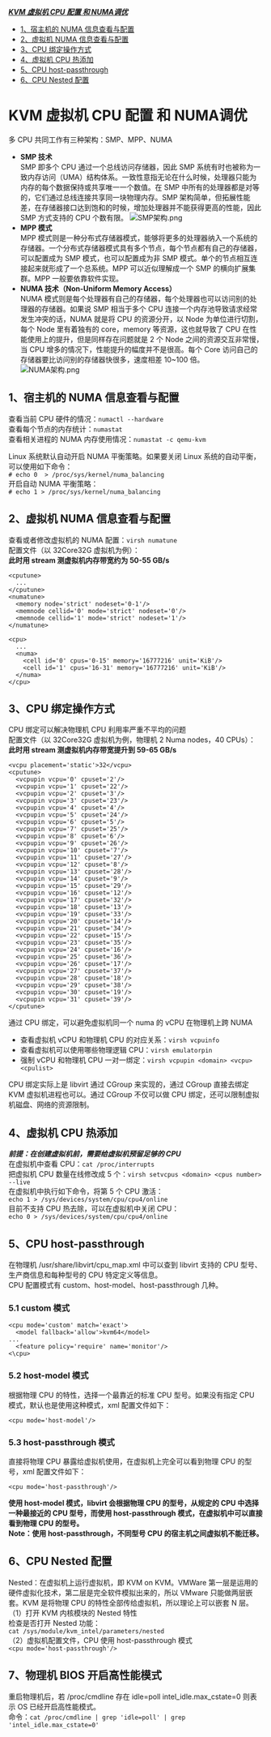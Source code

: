 ***[KVM 虚拟机 CPU 配置 和 NUMA调优](https://github.com/Leanna-Lee/MyNotes/blob/master/Virtualization/KVM%E8%99%9A%E6%8B%9F%E6%9C%BACPU%E9%85%8D%E7%BD%AE%E5%92%8CNUMA%E8%B0%83%E4%BC%98.md#kvm-%E8%99%9A%E6%8B%9F%E6%9C%BA-cpu-%E9%85%8D%E7%BD%AE-%E5%92%8C-numa%E8%B0%83%E4%BC%98)***
- [1、宿主机的 NUMA 信息查看与配置](https://github.com/Leanna-Lee/MyNotes/blob/master/Virtualization/KVM%E8%99%9A%E6%8B%9F%E6%9C%BACPU%E9%85%8D%E7%BD%AE%E5%92%8CNUMA%E8%B0%83%E4%BC%98.md#1%E5%AE%BF%E4%B8%BB%E6%9C%BA%E7%9A%84-numa-%E4%BF%A1%E6%81%AF%E6%9F%A5%E7%9C%8B%E4%B8%8E%E9%85%8D%E7%BD%AE)  
- [2、虚拟机 NUMA 信息查看与配置](https://github.com/Leanna-Lee/MyNotes/blob/master/Virtualization/KVM%E8%99%9A%E6%8B%9F%E6%9C%BACPU%E9%85%8D%E7%BD%AE%E5%92%8CNUMA%E8%B0%83%E4%BC%98.md#2%E8%99%9A%E6%8B%9F%E6%9C%BA-numa-%E4%BF%A1%E6%81%AF%E6%9F%A5%E7%9C%8B%E4%B8%8E%E9%85%8D%E7%BD%AE)  
- [3、CPU 绑定操作方式](https://github.com/Leanna-Lee/MyNotes/blob/master/Virtualization/KVM%E8%99%9A%E6%8B%9F%E6%9C%BACPU%E9%85%8D%E7%BD%AE%E5%92%8CNUMA%E8%B0%83%E4%BC%98.md#3cpu-%E7%BB%91%E5%AE%9A%E6%93%8D%E4%BD%9C%E6%96%B9%E5%BC%8F)  
- [4、虚拟机 CPU 热添加](https://github.com/Leanna-Lee/MyNotes/blob/master/Virtualization/KVM%E8%99%9A%E6%8B%9F%E6%9C%BACPU%E9%85%8D%E7%BD%AE%E5%92%8CNUMA%E8%B0%83%E4%BC%98.md#4%E8%99%9A%E6%8B%9F%E6%9C%BA-cpu-%E7%83%AD%E6%B7%BB%E5%8A%A0)  
- [5、CPU host-passthrough](https://github.com/Leanna-Lee/MyNotes/blob/master/Virtualization/KVM%E8%99%9A%E6%8B%9F%E6%9C%BACPU%E9%85%8D%E7%BD%AE%E5%92%8CNUMA%E8%B0%83%E4%BC%98.md#5cpu-host-passthrough)
- [6、CPU Nested 配置](https://github.com/Leanna-Lee/MyNotes/blob/master/Virtualization/KVM%E8%99%9A%E6%8B%9F%E6%9C%BACPU%E9%85%8D%E7%BD%AE%E5%92%8CNUMA%E8%B0%83%E4%BC%98.md#6cpu-nested-%E9%85%8D%E7%BD%AE)
# KVM 虚拟机 CPU 配置 和 NUMA调优
多 CPU 共同工作有三种架构：SMP、MPP、NUMA  
- **SMP 技术**   
  SMP 即多个 CPU 通过一个总线访问存储器，因此 SMP 系统有时也被称为一致内存访问（UMA）结构体系。一致性意指无论在什么时候，处理器只能为内存的每个数据保持或共享唯一一个数值。在 SMP 中所有的处理器都是对等的，它们通过总线连接共享同一块物理内存。SMP 架构简单，但拓展性能差，在存储器接口达到饱和的时候，增加处理器并不能获得更高的性能，因此 SMP 方式支持的 CPU 个数有限。
![SMP架构.png](https://github.com/Leanna-Lee/MyNotes/blob/master/Virtualization/image/SMP%E6%9E%B6%E6%9E%84.png)
- **MPP 模式**   
  MPP 模式则是一种分布式存储器模式，能够将更多的处理器纳入一个系统的存储器。一个分布式存储器模式具有多个节点，每个节点都有自己的存储器，可以配置成为 SMP 模式，也可以配置成为非 SMP 模式。单个的节点相互连接起来就形成了一个总系统。MPP 可以近似理解成一个 SMP 的横向扩展集群。MPP 一般要依靠软件实现。
- **NUMA 技术（Non-Uniform Memory Access）**     
  NUMA 模式则是每个处理器有自己的存储器，每个处理器也可以访问别的处理器的存储器。如果说 SMP 相当于多个 CPU 连接一个内存池导致请求经常发生冲突的话，NUMA 就是将 CPU 的资源分开，以 Node 为单位进行切割，每个 Node 里有着独有的 core，memory 等资源，这也就导致了 CPU 在性能使用上的提升，但是同样存在问题就是 2 个 Node 之间的资源交互非常慢，当 CPU 增多的情况下，性能提升的幅度并不是很高。每个 Core 访问自己的存储器要比访问别的存储器快很多，速度相差 10~100 倍。
![NUMA架构.png](https://github.com/Leanna-Lee/MyNotes/blob/master/Virtualization/image/NUMA%E6%9E%B6%E6%9E%84.png)   
## 1、宿主机的 NUMA 信息查看与配置  
查看当前 CPU 硬件的情况：`numactl --hardware`  
查看每个节点的内存统计：`numastat`  
查看相关进程的 NUMA 内存使用情况：`numastat -c qemu-kvm`  

Linux 系统默认自动开启 NUMA 平衡策略。如果要关闭 Linux 系统的自动平衡，可以使用如下命令：  
`# echo 0  > /proc/sys/kernel/numa_balancing`    
开启自动 NUMA 平衡策略：  
`# echo 1 > /proc/sys/kernel/numa_balancing`  
## 2、虚拟机 NUMA 信息查看与配置  
查看或者修改虚拟机的 NUMA 配置：`virsh numatune`  
配置文件（以 32Core32G 虚拟机为例）：  
**此时用 stream 测虚拟机内存带宽约为 50-55 GB/s**    
```
<cputune>  
  ...   
</cputune>  
<numatune>  
  <memory node='strict' nodeset='0-1'/>  
  <memnode cellid='0' mode='strict' nodeset='0'/>
  <memnode cellid='1' mode='strict' nodeset='1'/>
</numatune>  

<cpu>  
  ...  
  <numa>  
    <cell id='0' cpus='0-15' memory='16777216' unit='KiB'/>  
    <cell id='1' cpus='16-31' memory='16777216' unit='KiB'/>   
  </numa>  
</cpu>
```  
## 3、CPU 绑定操作方式  
CPU 绑定可以解决物理机 CPU 利用率严重不平均的问题  
配置文件（以 32Core32G 虚拟机为例，物理机 2 Numa nodes，40 CPUs）：  
**此时用 stream 测虚拟机内存带宽提升到 59-65 GB/s**  
```
<vcpu placement='static'>32</vcpu>  
<cputune>   
  <vcpupin vcpu='0' cpuset='2'/>  
  <vcpupin vcpu='1' cpuset='22'/>  
  <vcpupin vcpu='2' cpuset='3'/>  
  <vcpupin vcpu='3' cpuset='23'/>  
  <vcpupin vcpu='4' cpuset='4'/>  
  <vcpupin vcpu='5' cpuset='24'/>  
  <vcpupin vcpu='6' cpuset='5'/>  
  <vcpupin vcpu='7' cpuset='25'/>  
  <vcpupin vcpu='8' cpuset='6'/>  
  <vcpupin vcpu='9' cpuset='26'/>  
  <vcpupin vcpu='10' cpuset='7'/>  
  <vcpupin vcpu='11' cpuset='27'/>  
  <vcpupin vcpu='12' cpuset='8'/>  
  <vcpupin vcpu='13' cpuset='28'/>  
  <vcpupin vcpu='14' cpuset='9'/>  
  <vcpupin vcpu='15' cpuset='29'/>  
  <vcpupin vcpu='16' cpuset='12'/>  
  <vcpupin vcpu='17' cpuset='32'/>  
  <vcpupin vcpu='18' cpuset='13'/>  
  <vcpupin vcpu='19' cpuset='33'/>  
  <vcpupin vcpu='20' cpuset='14'/>  
  <vcpupin vcpu='21' cpuset='34'/>  
  <vcpupin vcpu='22' cpuset='15'/>  
  <vcpupin vcpu='23' cpuset='35'/>  
  <vcpupin vcpu='24' cpuset='16'/>  
  <vcpupin vcpu='25' cpuset='36'/>  
  <vcpupin vcpu='26' cpuset='17'/>  
  <vcpupin vcpu='27' cpuset='37'/>  
  <vcpupin vcpu='28' cpuset='18'/>  
  <vcpupin vcpu='29' cpuset='38'/>  
  <vcpupin vcpu='30' cpuset='19'/>  
  <vcpupin vcpu='31' cpuset='39'/>  
</cputune>
```  
通过 CPU 绑定，可以避免虚拟机同一个 numa 的 vCPU 在物理机上跨 NUMA   
- 查看虚拟机 vCPU 和物理机 CPU 的对应关系：`virsh vcpuinfo`  
- 查看虚拟机可以使用哪些物理逻辑 CPU：`virsh emulatorpin`  
- 强制 vCPU 和物理机 CPU 一对一绑定：`virsh vcpupin <domain> <vcpu> <cpulist>`    
  
CPU 绑定实际上是 libvirt 通过 CGroup 来实现的，通过 CGroup 直接去绑定 KVM 虚拟机进程也可以。通过 CGroup 不仅可以做 CPU 绑定，还可以限制虚拟机磁盘、网络的资源限制。  
## 4、虚拟机 CPU 热添加
***前提：在创建虚拟机前，需要给虚拟机预留足够的 CPU***  
在虚拟机中查看 CPU：`cat /proc/interrupts`  
把虚拟机 CPU 数量在线修改成 5 个：`virsh setvcpus <domain> <cpus number> --live`  
在虚拟机中执行如下命令，将第 5 个 CPU 激活：  
`echo 1 > /sys/devices/system/cpu/cpu4/online`  
目前不支持 CPU 热去除，可以在虚拟机中关闭 CPU：  
`echo 0 > /sys/devices/system/cpu/cpu4/online`  
## 5、CPU host-passthrough  
在物理机 /usr/share/libvirt/cpu_map.xml 中可以查到 libvirt 支持的 CPU 型号、生产商信息和每种型号的 CPU 特定定义等信息。  
CPU 配置模式有 custom、host-model、host-passthrough 几种。  
### 5.1 custom 模式  
```
<cpu mode='custom' match='exact'>
  <model fallback='allow'>kvm64</model>
...
  <feature policy='require' name='monitor'/>
<\cpu>
```
### 5.2 host-model 模式  
根据物理 CPU 的特性，选择一个最靠近的标准 CPU 型号。如果没有指定 CPU 模式，默认也是使用这种模式，xml 配置文件如下：  
```
<cpu mode='host-model'/>
```
### 5.3 host-passthrough 模式
直接将物理 CPU 暴露给虚拟机使用，在虚拟机上完全可以看到物理 CPU 的型号，xml 配置文件如下：  
```
<cpu mode='host-passthrough'/>
```  
**使用 host-model 模式，libvirt 会根据物理 CPU 的型号，从规定的
 CPU 中选择一种最接近的 CPU 型号，而使用 host-passthrough 模式，在虚拟机中可以直接看到物理 CPU 的型号。**  
**Note：使用 host-passthrough，不同型号 CPU 的宿主机之间虚拟机不能迁移。**  
## 6、CPU Nested 配置  
Nested：在虚拟机上运行虚拟机，即 KVM on KVM。VMWare 第一层是运用的硬件虚拟化技术，第二层是完全软件模拟出来的，所以 VMware 只能做两层嵌套。KVM 是将物理 CPU 的特性全部传给虚拟机，所以理论上可以嵌套 N 层。  
（1）打开 KVM 内核模块的 Nested 特性  
检查是否打开 Nested 功能：  
`cat /sys/module/kvm_intel/parameters/nested`  
（2）虚拟机配置文件，CPU 使用 host-passthrough 模式  
`<cpu mode='host-passthrough'/>`  
## 7、物理机 BIOS 开启高性能模式  
重启物理机后，若 /proc/cmdline 存在 idle=poll intel_idle.max_cstate=0 则表示 OS 已经开启高性能模式。  
命令：`cat /proc/cmdline | grep 'idle=poll' | grep 'intel_idle.max_cstate=0'`